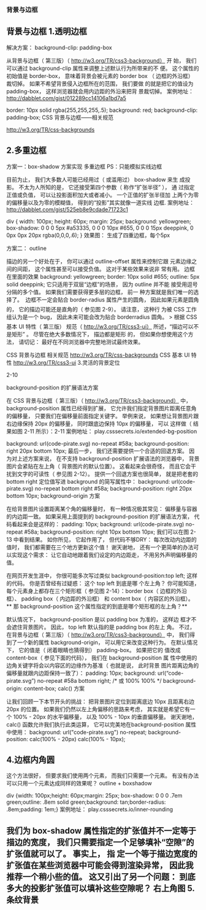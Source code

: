 ### 背景与边框


背景与边框
1.透明边框
----------


解决方案： background-clip: padding-box

从背景与边框（ 第三版）（ http://w3.org/TR/css3-background） 开 
始， 我们可以通过 background-clip 属性来调整上述默认行为所带来的不 
便。 这个属性的初始值是 border-box， 意味着背景会被元素的 border box 
（ 边框的外沿框） 裁切掉。 如果不希望背景侵入边框所在的范围， 我们要做 
的就是把它的值设为 padding-box， 这样浏览器就会用内边距的外沿来把背 
景裁切掉。
案例地址： http://dabblet.com/gist/012289cc14106a1bd7a5

  border: 10px solid rgba(255,255,255,.5);
    background: red;
    background-clip: padding-box;
CSS 背景与边框——相关规范

http://w3.org/TR/css-backgrounds

2.多重边框
----------------

方案一：box-shadow 方案实现 多重边框 PS：只能模拟实线边框

目前为止， 我们大多数人可能已经用过（ 或滥用过） box-shadow 来生 
成投影。 不太为人所知的是， 它还接受第四个参数（ 称作“扩张半径” ）， 通 
过指定正值或负值， 可以让投影面积加大或者减小。 一个正值的扩张半径加 
上两个为零的偏移量以及为零的模糊值， 得到的“投影”其实就像一道实线 
边框.
案例地址： http://dabblet.com/gist/525eb8e9cdade71723c1

<div></div>
div {
    width: 100px;
    height: 60px;
    margin: 25px;
    background: yellowgreen;
    box-shadow: 0 0 0 5px #a53335,
                0 0 0 10px #655,
                0 0 0 15px deeppink,
                0 0px 0px 20px rgba(0,0,0,.6);
}
效果图： 生成了四重边框，每个5px 


方案二： outline

描边的另一个好处在于， 你可以通过 outline-offset 属性来控制它跟 
元素边缘之间的间距， 这个属性甚至可以接受负值。 这对于某些效果来说非 
常有用。 
边框在里面的效果
background: yellowgreen;
border: 10px solid #655;
outline: 5px solid deeppink;
它只适用于双层“边框”的场景， 因为 outline 并不能 
接受用逗号分隔的多个值。 如果我们需要获得更多层的边框， 前一 
种方案就是我们唯一的选择了。 
 边框不一定会贴合 border-radius 属性产生的圆角， 因此如果元素是圆角的， 它的描边可能还是直角的（ 参见图 2-9）。 请注意， 这种行 
为被 CSS 工作组认为是一个 bug， 因此未来可能会改为贴合 borderradius 圆角。
> 根据 CSS 基本 UI 特性（ 第三版） 规范（ http://w3.org/TR/css3-ui） 所述，“描边可以不是矩形” 。 尽管在绝大多数情况下， 描边都是矩形 
的， 但如果你想使用这个方法， 请切记： 最好在不同浏览器中完整地测试最终效果。

CSS 背景与边框 相关规范 
http://w3.org/TR/css-backgrounds 
CSS 基本 UI 特性 
http://w3.org/TR/css3-ui
3.灵活的背景定位

2-10

background-position 的扩展语法方案

在 CSS 背景与边框（ 第三版）（ http://w3.org/TR/css3-background） 中，background-position 属性已经得到扩展， 它允许我们指定背景图片距离任意角的偏移量， 只要我们在偏移量前面指定关键字。 举例来说， 如果想让背景图片跟右边缘保持 20px 的偏移量， 同时跟底边保持 10px 的偏移量， 可以 
这样做（ 结果如图 2-11 所示）：2-11 
案例地址： play.csssecrets.io/extended-bg-position

background: url(code-pirate.svg) no-repeat #58a;
background-position: right 20px bottom 10px;
最后一步， 我们还需要提供一个合适的回退方案。 因为对上述方案来说， 在不支持 background-position 扩展语法的浏览器中， 背景图片会紧贴在左上角（ 背景图片的默认位置）。 这看起来会很奇怪， 而且它会干扰到文字的可读性（ 参见图 2-12）。 提供一个回退方案也很简单， 就是把老套的bottom right 定位值写进 background 的简写属性中：
background: url(code-pirate.svg)
no-repeat bottom right #58a;
background-position: right 20px bottom 10px;
background-origin 方案

在给背景图片设置距离某个角的偏移量时， 有一种情况极其常见： 偏移量与容器的内边距一致。 如果采用上面提到的 background-position 的扩展语法方案， 代码看起来会是这样的： 
padding: 10px; 
background: url(code-pirate.svg) no-repeat #58a; 
background-position: right 10px bottom 10px; 
我们可以在图 2-13 中看到结果。 如你所见， 它起作用了， 但代码不够DRY： 每次改动内边距的值时， 我们都需要在三个地方更新这个值！ 谢天谢地， 还有一个更简单的办法可以实现这个需求： 让它自动地跟着我们设定的内边距走， 不用另外声明偏移量的值。 
 
在网页开发生涯中， 你很可能多次写过类似 background-position:top left; 这样的代码。 你是否曾经有过疑惑： 这个 top left 到底是哪 
个左上角？ 你可能知道， 每个元素身上都存在三个矩形框（ 参见图 2-14）：border box（ 边框的外沿框）、 padding box（ 内边距的外沿框） 和 content box（ 内容区的外沿框）。 
** 那 background-position 这个属性指定的到底是哪个矩形框的左上角？**

默认情况下， background-position 是以 padding box 为准的， 这样边 
框才不会遮住背景图片。 因此， top left 默认指的是 padding box 的左上 
角。 不过， 在背景与边框（ 第三版）（ http://w3.org/TR/css3-background） 中， 
我们得到了一个新的属性 background-origin， 可以用它来改变这种行为。 
在默认情况下， 它的值是（ 闭着眼睛也猜得到） padding-box。 如果把它的 
值改成 content-box（ 参见下面的代码）， 我们在 background-position 属 
性中使用的边角关键字将会以内容区的边缘作为基准（ 也就是说， 此时背景 
图片距离边角的偏移量就跟内边距保持一致了）： 
padding: 10px; 
background: url(“code-pirate.svg”) no-repeat #58a 
bottom right; /* 或 100% 100% */ 
background-origin: content-box;
calc() 方案

让我们回顾一下本节开头的挑战： 把背景图片定位到距离底边 10px 且距离右边 20px 的位置。 如果我们仍然以左上角偏移的思路来考虑， 其实就是希望它有一个 100% - 20px 的水平偏移量， 以及 100% - 10px 的垂直偏移量。 谢天谢地， calc() 函数允许我们执行此类运算， 它可以完美地在background-position 属性中使用：
background: url("code-pirate.svg") no-repeat;
background-position: calc(100% - 20px) calc(100% - 10px);


4.边框内角圆
-------------------


这个方法很好， 但要求我们使用两个元素， 而我们只需要一个元素。 有没有办法可以只用一个元素达成同样的效果呢？
outline + boxshadow

  

div {width: 100px;height: 60px;margin: 25px; box-shadow: 0 0 0 .7em green;outline: .8em solid green;background: tan;border-radius: .8em;padding: 1em;}
案例地址： play.csssecrets.io/inner-rounding

我们为 box-shadow 属性指定的扩张值并不一定等于描边的宽度， 我们只需要指定一个足够填补“空隙”的扩张值就可以了。 事实上， 指 
定一个等于描边宽度的扩张值在某些浏览器中可能会得到渲染异常， 因此我推荐一个稍小些的值。 这又引出了另一个问题： 到底多大的投影扩张值可以填补这些空隙呢？ 右上角图
5.条纹背景
--------























